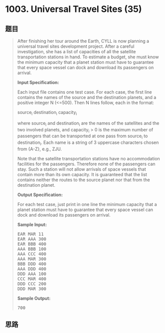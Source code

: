 <h1>1003. Universal Travel Sites (35)</h1>

## 题目

> <div id="problemContent">
> <p>After finishing her tour around the Earth, CYLL is now planning a universal travel sites development project.  After a careful investigation, she has a list of capacities of all the satellite transportation stations in hand.  To estimate a budget, she must know the minimum capacity that a planet station must have to guarantee that every space vessel can dock and download its passengers on arrival.</p>
> <p><b>Input Specification:</b></p>
> <p>Each input file contains one test case. For each case, the first line contains the names of the source and the destination planets, and a positive integer N (&lt;=500).  Then N lines follow, each in the format: </p>
> <p>
> source<sub>i</sub>  destination<sub>i</sub>  capacity<sub>i</sub>
> </p>
> <p> 
> where source<sub>i</sub> and destination<sub>i</sub> are the names of the satellites and the two involved planets, and capacity<sub>i</sub> &gt; 0 is the maximum number of passengers that can be transported at one pass from source<sub>i</sub> to destination<sub>i</sub>.  Each name is a string of 3 uppercase characters chosen from {A-Z}, e.g., ZJU.</p>
> <p>
> Note that the satellite transportation stations have no accommodation facilities for the passengers.  Therefore none of the passengers can stay.  Such a station will not allow arrivals of space vessels that contain more than its own capacity.  It is guaranteed that the list contains neither the routes to the source planet nor that from the destination planet.
> </p>
> <p><b>Output Specification:</b></p>
> <p>For each test case, just print in one line the minimum capacity that a planet station must have to guarantee that every space vessel can dock and download its passengers on arrival.
> </p>
> <b>Sample Input:</b><pre>
> EAR MAR 11
> EAR AAA 300
> EAR BBB 400
> AAA BBB 100
> AAA CCC 400
> AAA MAR 300
> BBB DDD 400
> AAA DDD 400
> DDD AAA 100
> CCC MAR 400
> DDD CCC 200
> DDD MAR 300
> </pre>
> <b>Sample Output:</b><pre>
> 700
> </pre>
> </div>

## 思路

